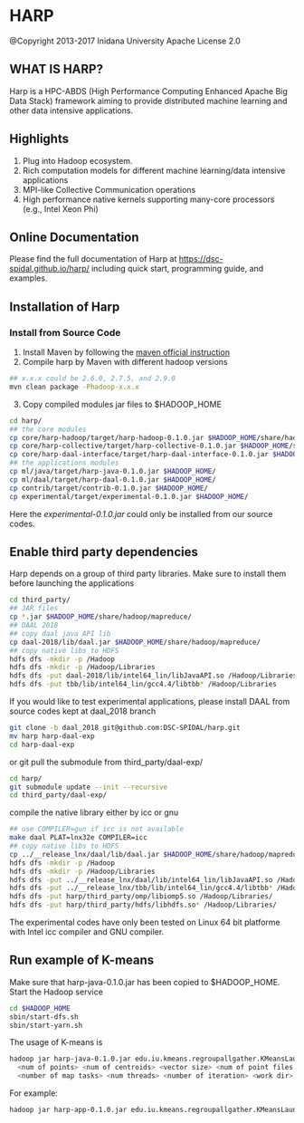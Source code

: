# HARP

@Copyright 2013-2017 Inidana University
Apache License 2.0

## WHAT IS HARP?

Harp is a HPC-ABDS (High Performance Computing Enhanced Apache Big Data Stack) framework aiming to provide distributed 
machine learning and other data intensive applications. 

## Highlights

1. Plug into Hadoop ecosystem.
2. Rich computation models for different machine learning/data intensive applications
2. MPI-like Collective Communication operations 
4. High performance native kernels supporting many-core processors (e.g., Intel Xeon Phi) 

## Online Documentation

Please find the full documentation of Harp at https://dsc-spidal.github.io/harp/ including quick start, programming guide, and 
examples.

## Installation of Harp 

### Install from Source Code

1. Install Maven by following the [maven official instruction](http://maven.apache.org/install.html)
2. Compile harp by Maven with different hadoop versions
```bash
## x.x.x could be 2.6.0, 2.7.5, and 2.9.0 
mvn clean package -Phadoop-x.x.x
```

3. Copy compiled modules jar files to $HADOOP_HOME 
```bash
cd harp/
## the core modules 
cp core/harp-hadoop/target/harp-hadoop-0.1.0.jar $HADOOP_HOME/share/hadoop/mapreduce/
cp core/harp-collective/target/harp-collective-0.1.0.jar $HADOOP_HOME/share/hadoop/mapreduce/
cp core/harp-daal-interface/target/harp-daal-interface-0.1.0.jar $HADOOP_HOME/share/hadoop/mapreduce/
## the applications modules 
cp ml/java/target/harp-java-0.1.0.jar $HADOOP_HOME/
cp ml/daal/target/harp-daal-0.1.0.jar $HADOOP_HOME/
cp contrib/target/contrib-0.1.0.jar $HADOOP_HOME/ 
cp experimental/target/experimental-0.1.0.jar $HADOOP_HOME/
```

Here the *experimental-0.1.0.jar* could only be installed from our source codes.

## Enable third party dependencies

Harp depends on a group of third party libraries. Make sure to install them before launching the applications

```bash
cd third_party/
## JAR files
cp *.jar $HADOOP_HOME/share/hadoop/mapreduce/
## DAAL 2018
## copy daal java API lib
cp daal-2018/lib/daal.jar $HADOOP_HOME/share/hadoop/mapreduce/
## copy native libs to HDFS
hdfs dfs -mkdir -p /Hadoop
hdfs dfs -mkdir -p /Hadoop/Libraries
hdfs dfs -put daal-2018/lib/intel64_lin/libJavaAPI.so /Hadoop/Libraries
hdfs dfs -put tbb/lib/intel64_lin/gcc4.4/libtbb* /Hadoop/Libraries
```

If you would like to test experimental applications, please install DAAL from source codes kept at daal_2018 branch 
```bash
git clone -b daal_2018 git@github.com:DSC-SPIDAL/harp.git
mv harp harp-daal-exp
cd harp-daal-exp
```

or git pull the submodule from third_party/daal-exp/
```bash
cd harp/
git submodule update --init --recursive
cd third_party/daal-exp/
```

compile the native library either by icc or gnu
```bash
## use COMPILER=gun if icc is not available
make daal PLAT=lnx32e COMPILER=icc
## copy native libs to HDFS 
cp ../__release_lnx/daal/lib/daal.jar $HADOOP_HOME/share/hadoop/mapreduce/
hdfs dfs -mkdir -p /Hadoop
hdfs dfs -mkdir -p /Hadoop/Libraries
hdfs dfs -put ../__release_lnx/daal/lib/intel64_lin/libJavaAPI.so /Hadoop/Libraries
hdfs dfs -put ../__release_lnx/tbb/lib/intel64_lin/gcc4.4/libtbb* /Hadoop/Libraries
hdfs dfs -put harp/third_party/omp/libiomp5.so /Hadoop/Libraries/
hdfs dfs -put harp/third_party/hdfs/libhdfs.so* /Hadoop/Libraries/
```

The experimental codes have only been tested on Linux 64 bit platforme with Intel icc compiler and GNU compiler.

## Run example of K-means

Make sure that harp-java-0.1.0.jar has been copied to $HADOOP_HOME.
Start the Hadoop service
```bash
cd $HADOOP_HOME
sbin/start-dfs.sh
sbin/start-yarn.sh
```

The usage of K-means is 
```bash
hadoop jar harp-java-0.1.0.jar edu.iu.kmeans.regroupallgather.KMeansLauncher
  <num of points> <num of centroids> <vector size> <num of point files per worker>
  <number of map tasks> <num threads> <number of iteration> <work dir> <local points dir>
```

For example:
```bash
hadoop jar harp-app-0.1.0.jar edu.iu.kmeans.regroupallgather.KMeansLauncher 1000 10 100 5 2 2 10 /kmeans /tmp/kmeans
```

